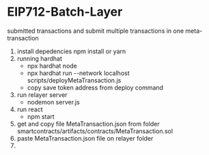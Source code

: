 # EIP712-Batch-Layer
submitted transactions and submit multiple transactions in one meta-transaction


1. install depedencies npm install or yarn
2. running hardhat 
    - npx hardhat node
    - npx hardhat run --network localhost scripts/deployMetaTransaction.js
    - copy save token address from deploy command
3. run relayer server
    - nodemon server.js
4. run react
    - npm start
5. get and copy file MetaTransaction.json from folder smartcontracts/artifacts/contracts/MetaTransaction.sol  
6. paste MetaTransaction.json file on relayer folder
7. 

    
    
    
